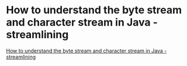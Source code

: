 # How to understand the byte stream and character stream in Java - streamlining
[How to understand the byte stream and character stream in Java - streamlining](https://aiwithcloud.com/2022/09/15/how_to_understand_the_byte_stream_and_character_stream_in_java___streamlining/)